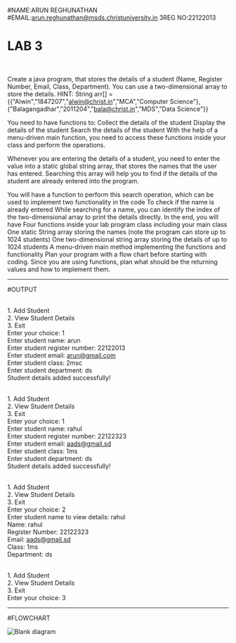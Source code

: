 #NAME:ARUN REGHUNATHAN 
#EMAIL:arun.reghunathan@msds.christuniversity.in
3REG NO:22122013

# LAB 3
<br>

Create a java program, that stores the details of a student (Name, Register Number, Email, Class, Department). You can use a two-dimensional 
array to store the details. HINT: String arr[] = {{"Alwin","1847207","alwin@christ.in","MCA","Computer Science"},
{"Balagangadhar","2011204","bala@christ.in","MDS","Data Science"}}

You need to have functions to: Collect the details of the student 
Display the details of the student Search the details of the student With the help of a 
menu-driven main function, you need to access these functions inside your class and perform the operations.

Whenever you are entering the details of a student, you need to enter the value into a static global string array,
that stores the names that the user has entered. Searching this array will help you to find if the details of the student are already entered into the program.

You will have a function to perform this search operation, which can be used to implement two functionality in the code To check if the name
is already entered While searching for a name, you can identify the index of the two-dimensional array to print the details directly.
In the end, you will have Four functions inside your lab program class including your main class One static String array storing the names
(note the program can store up to 1024 students) One two-dimensional string array storing the details of up to 1024 students A menu-driven main
method implementing the functions and functionality Plan your program with a flow chart before starting with coding. Since you are using functions, 
plan what should be the returning values and how to implement them.

**************************************************************************************************************************************
#OUTPUT

<br> 1. Add Student
<br> 2. View Student Details
<br> 3. Exit
<br> Enter your choice: 1
<br> Enter student name: arun
<br> Enter student register number: 22122013
<br> Enter student email: arun@gmail.com
<br> Enter student class: 2msc
<br> Enter student department: ds
<br> Student details added successfully!

<br> 1. Add Student
<br> 2. View Student Details
<br> 3. Exit
<br> Enter your choice: 1
<br> Enter student name: rahul
<br> Enter student register number: 22122323
<br> Enter student email: aads@gmail.sd
<br> Enter student class: 1ms
<br> Enter student department: ds
<br> Student details added successfully!

<br> 1. Add Student
<br> 2. View Student Details
<br> 3. Exit
<br> Enter your choice: 2
<br> Enter student name to view details: rahul
<br> Name: rahul
<br> Register Number: 22122323
<br> Email: aads@gmail.sd
<br> Class: 1ms
<br> Department: ds

<br> 1. Add Student
<br> 2. View Student Details
<br> 3. Exit
<br> Enter your choice: 3
<br> 
***********************************************************************************************************************************

#FLOWCHART

![Blank diagram](https://github.com/arun200011/22122013-MDS273L-JAVA/assets/118739698/a970f1bf-7fb7-4ba4-9087-39e6634e9b10)




